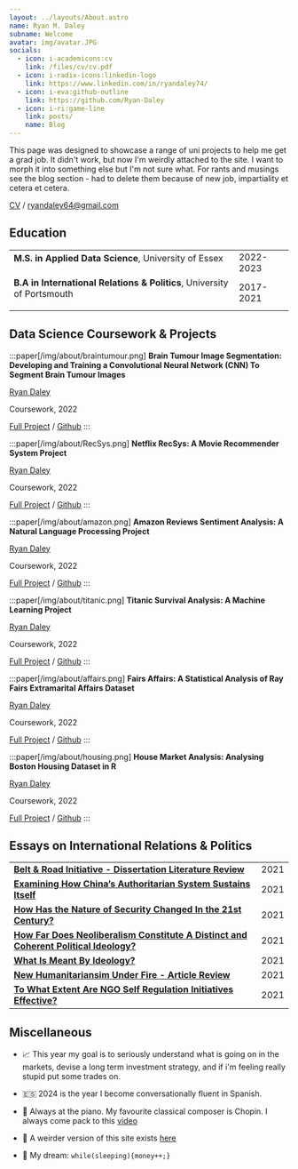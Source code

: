 ```yaml
---
layout: ../layouts/About.astro
name: Ryan M. Daley
subname: Welcome
avatar: img/avatar.JPG
socials:
  - icon: i-academicons:cv
    link: /files/cv/cv.pdf
  - icon: i-radix-icons:linkedin-logo
    link: https://www.linkedin.com/in/ryandaley74/
  - icon: i-eva:github-outline
    link: https://github.com/Ryan-Daley
  - icon: i-ri:game-line
    link: posts/
    name: Blog
---
```


This page was designed to showcase a range of uni projects to help me get a grad job. It didn't work, but now I'm weirdly attached to the site. I want to morph it into something else but I'm not sure what. For rants and musings see the blog section - had to delete them because of new job, impartiality et cetera et cetera.

[CV](/files/cv/cv.pdf) / ryandaley64@gmail.com


## Education

|                                                                                                                       |           |
| --------------------------------------------------------------------------------------------------------------------- | --------- |
| **M.S. in Applied Data Science**, University of Essex <p> | 2022-2023 |
| **B.A in International Relations & Politics**, University of Portsmouth </p> | 2017-2021 |


## Data Science Coursework & Projects

:::paper[/img/about/braintumour.png]
**Brain Tumour Image Segmentation: Developing and Training a Convolutional Neural Network (CNN) To Segment Brain Tumour Images**

<u>Ryan Daley</u>

Coursework, 2022

[Full Project](https://raw.githubusercontent.com/Ryan-Daley/Brain-Tumour-Segmentation/main/Brain%20Tumour%20Segmentation.pdf) / [Github](https://github.com/Ryan-Daley/Brain-Tumour-Image-Segmentation)
:::

:::paper[/img/about/RecSys.png]
**Netflix RecSys: A Movie Recommender System Project**

<u>Ryan Daley</u>

Coursework, 2022

[Full Project](https://raw.githubusercontent.com/Ryan-Daley/Netflix-RecSys/main/Netflix%20RecSys.pdf) / [Github](https://github.com/Ryan-Daley/Movie-Recommender-System/tree/main)
:::

:::paper[/img/about/amazon.png]
**Amazon Reviews Sentiment Analysis: A Natural Language Processing Project**

<u>Ryan Daley</u>

Coursework, 2022

[Full Project](https://raw.githubusercontent.com/Ryan-Daley/Amazon-Reviews-Sentiment-Analysis/main/Amazon%20Reviews%20Sentiment%20Analysis.pdf) / [Github](https://github.com/Ryan-Daley/Amazon-Sentiment-Analysis-/tree/main)
:::

:::paper[/img/about/titanic.png]
**Titanic Survival Analysis: A Machine Learning Project**

<u>Ryan Daley</u>

Coursework, 2022

[Full Project](https://raw.githubusercontent.com/Ryan-Daley/Titanic-Survival-Analysis/main/Titanic%20Survival%20Analysis.pdf) / [Github](https://github.com/Ryan-Daley/Titanic-Survival-Analysis)
:::

:::paper[/img/about/affairs.png]
**Fairs Affairs: A Statistical Analysis of Ray Fairs Extramarital Affairs Dataset**

<u> Ryan Daley </u>

Coursework, 2022

[Full Project](https://raw.githubusercontent.com/Ryan-Daley/Extramarital-Affairs/main/A%20Statistical%20Analysis%20of%20Fair's%20Affairs.pdf) /
[Github](https://github.com/Ryan-Daley/Extramarital-Affairs)
:::

:::paper[/img/about/housing.png]
**House Market Analysis: Analysing Boston Housing Dataset in R**

<u>Ryan Daley </u>

Coursework, 2022

[Full Project](https://raw.githubusercontent.com/Ryan-Daley/House-Price-Determinants/main/Final%20Report.pdf) / [Github](https://github.com/Ryan-Daley/House-Price-Determinants)
:::

## Essays on International Relations & Politics

|                                                                                                                                                             |           |
| ----------------------------------------------------------------------------------------------------------------------------------------------------------- | --------- |
| [**Belt & Road Initiative - Dissertation Literature Review**](https://raw.githubusercontent.com/Ryan-Daley/IR-Essays/main/Belt%20%26%20Road%20Initiative%20Literature%20Review.pdf)                                                    | 2021 |
| [**Examining How China’s Authoritarian System Sustains Itself**](https://raw.githubusercontent.com/Ryan-Daley/IR-Essays/main/Autocracy%20%26%20Democracy%20-%20How%20Does%20Chinas%20Authoritarian%20System%20Sustain%20Itself.pdf)          | 2021|
| [**How Has the Nature of Security Changed In the 21st Century?**](https://raw.githubusercontent.com/Ryan-Daley/IR-Essays/main/21st%20Century%20Security%20Challenges%20-%20How%20Has%20the%20Nature%20of%20Security%20Changed%20In%20the%2021st%20Century.pdf)                                                                                                             | 2021 |
| [**How Far Does Neoliberalism Constitute A Distinct and Coherent Political Ideology?**](https://raw.githubusercontent.com/Ryan-Daley/IR-Essays/main/Ideology%20%26%20Politics%20-%20How%20far%20does%20neoliberalism%20constitute%20a%20distinct%20and%20coherent%20political%20ideology.pdf)                                                                                                           | 2021 |
| [**What Is Meant By Ideology?**](https://raw.githubusercontent.com/Ryan-Daley/IR-Essays/main/Ideology%20%26%20Politics%20-%20What%20Is%20Meant%20By%20Ideology%20-%20FINAL.pdf) | 2021 |
| [**New Humanitariansim Under Fire - Article Review**](https://raw.githubusercontent.com/Ryan-Daley/IR-Essays/main/NGOs%20%26%20Social%20Movements%20-%20Article%20Review.pdf)                                                     | 2021 |
| [**To What Extent Are NGO Self Regulation Initiatives Effective?**](https://raw.githubusercontent.com/Ryan-Daley/IR-Essays/main/NGOs%20%26%20Social%20Movements%20-%20To%20What%20Extent%20Are%20NGO%20Self-Regulation%20Initiatives%20Effective.pdf)  | 2021 |


## Miscellaneous

- 📈 This year my goal is to seriously understand what is going on in the markets, devise a long term investment strategy, and if i'm feeling really stupid put some trades on.

- 🇪🇸 2024 is the year I become conversationally fluent in Spanish.

- 🎹 Always at the piano. My favourite classical composer is Chopin. I always come pack to this [video](https://www.youtube.com/watch?v=pHlqEvAwdVc) 

- 🚀 A weirder version of this site exists [here](https://ryan-daley.github.io/MacOS-Website)

- 💫 My dream: `while(sleeping){money++;}`